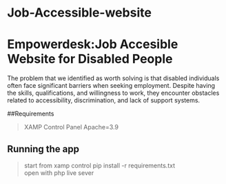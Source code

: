 # Job-Accessible-website

# Empowerdesk:Job Accesible Website for Disabled People

The problem that we identified as worth solving is that  disabled individuals often face significant barriers when seeking employment. Despite having the skills, qualifications, and willingness to work, they encounter obstacles related to accessibility, discrimination, and lack of support systems. 

##Requirements
>XAMP Control Panel
>Apache=3.9

##  Running the app
> start from xamp control
> pip install -r requirements.txt <br>
> open with php live sever

